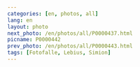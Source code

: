 ```yaml
---
categories: [en, photos, all]
lang: en
layout: photo
next_photo: /en/photos/all/P0000437.html
picname: P0000442
prev_photo: /en/photos/all/P0000443.html
tags: [Fotofalle, Lebius, Simion]
---
```

